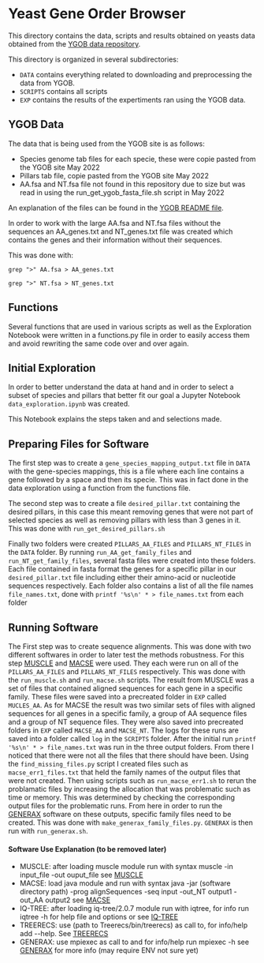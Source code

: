 # Yeast Gene Order Browser

This directory contains the data, scripts and results obtained on
yeasts data obtained from the <a href="ygob.ucd.ie/ygob/">YGOB data
repository</a>.

This directory is organized in several subdirectories:
- `DATA` contains everything related to downloading and preprocessing the data from YGOB.
- `SCRIPTS` contains all scripts
- `EXP` contains the results of the expertiments ran using the YGOB data.


## YGOB Data

The data that is being used from the YGOB site is as follows:
  - Species genome tab files for each specie, these were copie pasted from the YGOB site May 2022
  - Pillars tab file, copie pasted from the YGOB site May 2022
  - AA.fsa and NT.fsa file not found in this repository due to size but was read in using the run_get_ygob_fasta_file.sh script in May 2022

An explanation of the files can be found in the <a href="http://ygob.ucd.ie/ygob/data/v7-Aug2012/README">YGOB README file</a>.


In order to work with the large AA.fsa and NT.fsa files without the sequences an AA_genes.txt and NT_genes.txt file was created which contains the genes and their information without their sequences. 

This was done with:

`grep ">" AA.fsa > AA_genes.txt`

`grep ">" NT.fsa > NT_genes.txt`


## Functions

Several functions that are used in various scripts as well as the Exploration Notebook were written in a functions.py file in order to easily access them and avoid rewriting the same code over and over again.

## Initial Exploration

In order to better understand the data at hand and in order to select a subset of species and pillars that better fit our goal a Jupyter Notebook `data_exploration.ipynb` was created. 

This Notebook explains the steps taken and and selections made. 

## Preparing Files for Software

The first step was to create a `gene_species_mapping_output.txt` file in `DATA` with the gene-species mappings, this is a file where each line contains a gene followed by a space and then its specie. This was in fact done in the data exploration using a function from the functions file.

The second step was to create a file `desired_pillar.txt` containing the desired pillars, in this case this meant removing genes that were not part of selected species as well as removing pillars with less than 3 genes in it. This was done with `run_get_desired_pillars.sh`

Finally two folders were created `PILLARS_AA_FILES` and `PILLARS_NT_FILES` in the `DATA` folder. By running `run_AA_get_family_files` and `run_NT_get_family_files`, several fasta files were created into these folders. Each file contained in fasta format the genes for a specific pillar in our `desired_pillar.txt` file including either their amino-acid or nucleotide sequences respectively. Each folder also contains a list of all the file names `file_names.txt`, done with `printf '%s\n' * > file_names.txt` from each folder 


## Running Software

The First step was to create sequence alignments. This was done with two different softwares in order to later test the methods robustness. For this step [MUSCLE](http://drive5.com/muscle/) and [MACSE](https://bioweb.supagro.inra.fr/macse/) were used. They each were run on all of the `PILLARS_AA_FILES` and `PILLARS_NT_FILES` respectively. This was done with the `run_muscle.sh` and `run_macse.sh` scripts. The result from MUSCLE was a set of files that contained aligned sequences for each gene in a specific family. These files were saved into a precreated folder in `EXP` called `MUCLES_AA`. As for MACSE the result was two similar sets of files with aligned sequences for all genes in a specific family, a group of AA sequence files and a group of NT sequence files. They were also saved into precreated folders in `EXP` called `MACSE_AA` and `MACSE_NT`. The logs for these runs are saved into a folder called `log` in the `SCRIPTS` folder. After the initial run `printf '%s\n' * > file_names.txt` was run in the three output folders. From there I noticed that there were not all the files that there should have been. Using the `find_missing_files.py` script I created files such as `macse_err1_files.txt` that held the family names of the output files that were not created. Then using scripts such as `run_macse_err1.sh` to rerun the problamatic files by increasing the allocation that was problematic such as time or memory. This was determined by checking the corresponding output files for the problematic runs. From here in order to run the [GENERAX](https://github.com/BenoitMorel/GeneRax/wiki/GeneRax) software on these outputs, specific family files need to be created. This was done with `make_generax_family_files.py`.  `GENERAX` is then run with `run_generax.sh`.




#### Software Use Explanation (to be removed later)
  - MUSCLE: after loading muscle module run with syntax muscle -in input_file -out ouput_file see [MUSCLE](http://drive5.com/muscle/)
  - MACSE: load java module and run with syntax java -jar (software directory path) -prog alignSequences -seq input -out_NT output1 -out_AA output2 see [MACSE](https://bioweb.supagro.inra.fr/macse/)
  - IQ-TREE: after loading iq-tree/2.0.7 module run with iqtree, for info run iqtree -h for help file and options or see [IQ-TREE](http://www.iqtree.org/doc/Quickstart#minimal-command-line-examples)
  - TREERECS: use (path to Treerecs/bin/treerecs) as call to, for info/help add --help. See [TREERECS](https://project.inria.fr/treerecs/get-treerecs/)
  - GENERAX: use mpiexec as call to and for info/help  run mpiexec -h see [GENERAX](https://github.com/BenoitMorel/GeneRax/wiki/GeneRax) for more info (may require ENV not sure yet)

